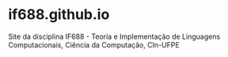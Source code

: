 # if688.github.io
Site da disciplina IF688 - Teoria e Implementação de Linguagens Computacionais, Ciência da Computação, CIn-UFPE
